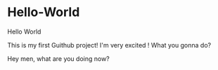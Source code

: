 # Hello-World
Hello World

This is my first Guithub project!
I'm very excited !
What you gonna do?

Hey men, what are you doing now?